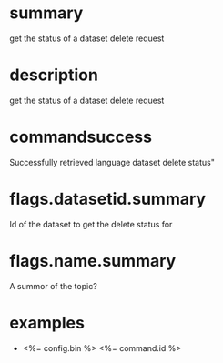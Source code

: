# summary

get the status of a dataset delete request

# description

get the status of a dataset delete request

# commandsuccess

Successfully retrieved language dataset delete status"

# flags.datasetid.summary

Id of the dataset to get the delete status for

# flags.name.summary

A summor of the topic?

# examples

- <%= config.bin %> <%= command.id %>
